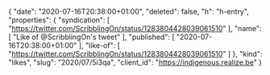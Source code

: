 {
  "date": "2020-07-16T20:38:00+01:00",
  "deleted": false,
  "h": "h-entry",
  "properties": {
    "syndication": [
      "https://twitter.com/ScribblingOn/status/1283804428039061510"
    ],
    "name": [
      "Like of @ScribblingOn's tweet"
    ],
    "published": [
      "2020-07-16T20:38:00+01:00"
    ],
    "like-of": [
      "https://twitter.com/ScribblingOn/status/1283804428039061510"
    ]
  },
  "kind": "likes",
  "slug": "2020/07/5i3qa",
  "client_id": "https://indigenous.realize.be"
}
